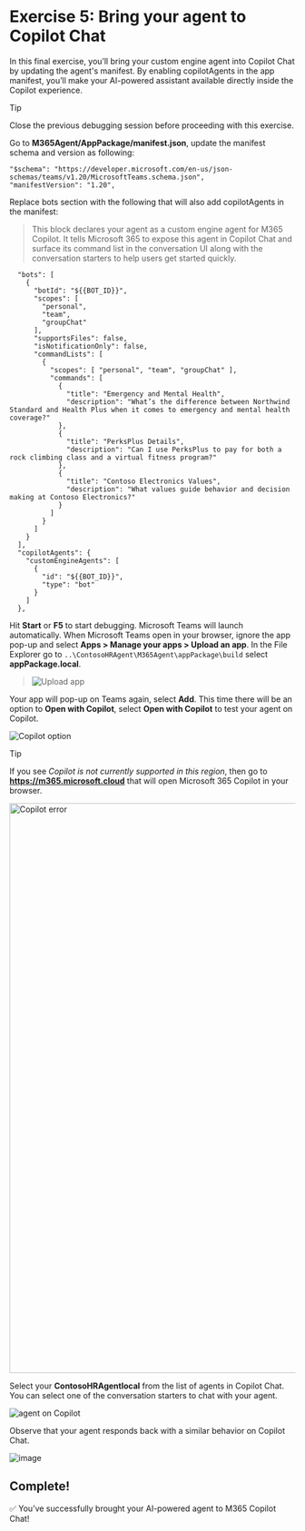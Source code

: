 # Exercise 5: Bring your agent to Copilot Chat

In this final exercise, you’ll bring your custom engine agent into Copilot Chat by updating the agent's manifest. By enabling copilotAgents in the app manifest, you’ll make your AI-powered assistant available directly inside the Copilot experience.

> [!TIP]
> Close the previous debugging session before proceeding with this exercise.

Go to **M365Agent/AppPackage/manifest.json**, update the manifest schema and version as following: 

``` 
"$schema": "https://developer.microsoft.com/en-us/json-schemas/teams/v1.20/MicrosoftTeams.schema.json", 
"manifestVersion": "1.20", 
```

Replace bots section with the following that will also add copilotAgents in the manifest:

> This block declares your agent as a custom engine agent for M365 Copilot. It tells Microsoft 365 to expose this agent in Copilot Chat and surface its command list in the conversation UI along with the conversation starters to help users get started quickly.

```   
  "bots": [ 
    { 
      "botId": "${{BOT_ID}}", 
      "scopes": [ 
        "personal", 
        "team", 
        "groupChat" 
      ], 
      "supportsFiles": false, 
      "isNotificationOnly": false, 
      "commandLists": [ 
        { 
          "scopes": [ "personal", "team", "groupChat" ], 
          "commands": [ 
            { 
              "title": "Emergency and Mental Health",
              "description": "What’s the difference between Northwind Standard and Health Plus when it comes to emergency and mental health coverage?" 
            }, 
            { 
              "title": "PerksPlus Details", 
              "description": "Can I use PerksPlus to pay for both a rock climbing class and a virtual fitness program?" 
            }, 
            { 
              "title": "Contoso Electronics Values", 
              "description": "What values guide behavior and decision making at Contoso Electronics?" 
            } 
          ] 
        } 
      ] 
    } 
  ], 
  "copilotAgents": { 
    "customEngineAgents": [ 
      { 
        "id": "${{BOT_ID}}", 
        "type": "bot" 
      } 
    ] 
  }, 
```

Hit **Start** or **F5** to start debugging. Microsoft Teams will launch automatically. When Microsoft Teams open in your browser, ignore the app pop-up and select **Apps > Manage your apps > Upload an app**. In the File Explorer go to `..\ContosoHRAgent\M365Agent\appPackage\build` select **appPackage.local**.
> 
>![Upload app](https://github.com/user-attachments/assets/5fad723f-b087-4481-8c8c-d5ad87c1bead)

Your app will pop-up on Teams again, select **Add**. This time there will be an option to **Open with Copilot**, select **Open with Copilot** to test your agent on Copilot.

![Copilot option](https://github.com/user-attachments/assets/97f9d9fd-bd90-48b5-983b-b1fea3f85721)

>[!TIP]
> If you see *Copilot is not currently supported in this region*, then go to **https://m365.microsoft.cloud** that will open Microsoft 365 Copilot in your browser. 
>
> <img width="1004" alt="Copilot error" src="https://github.com/user-attachments/assets/e079360f-9854-46c8-92c9-ef685547ea36" />

Select your **ContosoHRAgentlocal** from the list of agents in Copilot Chat. You can select one of the conversation starters to chat with your agent.

![agent on Copilot](https://github.com/user-attachments/assets/2aab299c-23ff-4369-a42c-bd74c66f854d)

Observe that your agent responds back with a similar behavior on Copilot Chat.

![image](https://github.com/user-attachments/assets/4211f43d-8aef-4262-95e3-1efac7dba495)

## Complete!

✅ You’ve successfully brought your AI-powered agent to M365 Copilot Chat!


